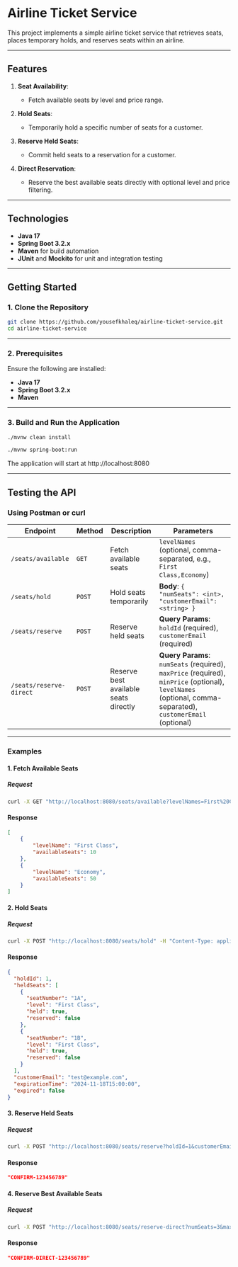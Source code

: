 # Airline Ticket Service

This project implements a simple airline ticket service that retrieves seats, places temporary holds, and reserves seats within an airline.

---

## Features

1. **Seat Availability**:
    - Fetch available seats by level and price range.

2. **Hold Seats**:
    - Temporarily hold a specific number of seats for a customer.

3. **Reserve Held Seats**:
    - Commit held seats to a reservation for a customer.

4. **Direct Reservation**:
    - Reserve the best available seats directly with optional level and price filtering.

---

## Technologies

- **Java 17**
- **Spring Boot 3.2.x**
- **Maven** for build automation
- **JUnit** and **Mockito** for unit and integration testing

---

## Getting Started

### 1. Clone the Repository
```bash
git clone https://github.com/yousefkhaleq/airline-ticket-service.git
cd airline-ticket-service
```

---

### 2. Prerequisites
Ensure the following are installed:
- **Java 17**
- **Spring Boot 3.2.x**
- **Maven**

---

### 3. Build and Run the Application
```bash
./mvnw clean install
```
```bash
./mvnw spring-boot:run
```
The application will start at http://localhost:8080

---

## Testing the API

### Using Postman or curl

| Endpoint               | Method | Description                          | Parameters                                                                                                                                 |
|------------------------|--------|--------------------------------------|-------------------------------------------------------------------------------------------------------------------------------------------|
| `/seats/available`     | `GET`  | Fetch available seats               | `levelNames` (optional, comma-separated, e.g., `First Class,Economy`)                                                                     |
| `/seats/hold`          | `POST` | Hold seats temporarily              | **Body**: `{ "numSeats": <int>, "customerEmail": <string> }`                                                                              |
| `/seats/reserve`       | `POST` | Reserve held seats                  | **Query Params**: `holdId` (required), `customerEmail` (required)                                                                         |
| `/seats/reserve-direct`| `POST` | Reserve best available seats directly | **Query Params**: `numSeats` (required), `maxPrice` (required), `minPrice` (optional), `levelNames` (optional, comma-separated), `customerEmail` (optional) |

---

### Examples

#### 1. Fetch Available Seats
##### Request
```bash
curl -X GET "http://localhost:8080/seats/available?levelNames=First%20Class"
```

#### Response

```json
[
    {
        "levelName": "First Class",
        "availableSeats": 10
    },
    {
        "levelName": "Economy",
        "availableSeats": 50
    }
]
```
#### 2. Hold Seats
##### Request
```bash
curl -X POST "http://localhost:8080/seats/hold" -H "Content-Type: application/json" -d '{"numSeats": 3, "customerEmail": "test@example.com"}'
```

#### Response

```json
{
  "holdId": 1,
  "heldSeats": [
    {
      "seatNumber": "1A",
      "level": "First Class",
      "held": true,
      "reserved": false
    },
    {
      "seatNumber": "1B",
      "level": "First Class",
      "held": true,
      "reserved": false
    }
  ],
  "customerEmail": "test@example.com",
  "expirationTime": "2024-11-18T15:00:00",
  "expired": false
}

```
#### 3. Reserve Held Seats
##### Request
```bash
curl -X POST "http://localhost:8080/seats/reserve?holdId=1&customerEmail=test@example.com"
```

#### Response

```json
"CONFIRM-123456789"
```
#### 4. Reserve Best Available Seats
##### Request
```bash
curl -X POST "http://localhost:8080/seats/reserve-direct?numSeats=3&maxPrice=1000&levelNames=First%20Class&customerEmail=test@example.com"
```

#### Response

```json
"CONFIRM-DIRECT-123456789"
```
